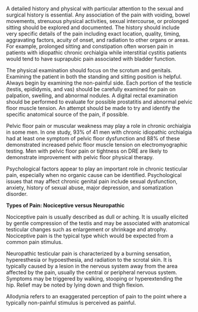 A detailed history and physical with particular attention to the sexual and surgical history is essential. Any association of the pain with voiding, bowel movements, strenuous physical activities, sexual intercourse, or prolonged sitting should be explored and documented. The history should include very specific details of the pain including exact location, quality, timing, aggravating factors, acuity of onset, and radiation to other organs or areas. For example, prolonged sitting and constipation often worsen pain in patients with idiopathic chronic orchialgia while interstitial cystitis patients would tend to have suprapubic pain associated with bladder function.

The physical examination should focus on the scrotum and genitals. Examining the patient in both the standing and sitting position is helpful. Always begin by examining the non-painful side. Each portion of the testicle (testis, epididymis, and vas) should be carefully examined for pain on palpation, swelling, and abnormal nodules. A digital rectal examination should be performed to evaluate for possible prostatitis and abnormal pelvic floor muscle tension. An attempt should be made to try and identify the specific anatomical source of the pain, if possible.

Pelvic floor pain or muscular weakness may play a role in chronic orchialgia in some men. In one study, 93% of 41 men with chronic idiopathic orchialgia had at least one symptom of pelvic floor dysfunction and 88% of these demonstrated increased pelvic floor muscle tension on electromyographic testing. Men with pelvic floor pain or tightness on DRE are likely to demonstrate improvement with pelvic floor physical therapy.

Psychological factors appear to play an important role in chronic testicular pain, especially when no organic cause can be identified. Psychological issues that may affect chronic genital pain include sexual dysfunction, anxiety, history of sexual abuse, major depression, and somatization disorder.

**Types of Pain: Nociceptive versus Neuropathic**

Nociceptive pain is usually described as dull or aching. It is usually elicited by gentle compression of the testis and may be associated with anatomical testicular changes such as enlargement or shrinkage and atrophy. Nociceptive pain is the typical type which would be expected from a common pain stimulus.

Neuropathic testicular pain is characterized by a burning sensation, hyperesthesia or hypoesthesia, and radiation to the scrotal skin. It is typically caused by a lesion in the nervous system away from the area affected by the pain, usually the central or peripheral nervous system. Symptoms may be triggered by walking, stooping or hyperextending the hip. Relief may be noted by lying down and thigh flexion.

Allodynia refers to an exaggerated perception of pain to the point where a typically non-painful stimulus is perceived as painful.